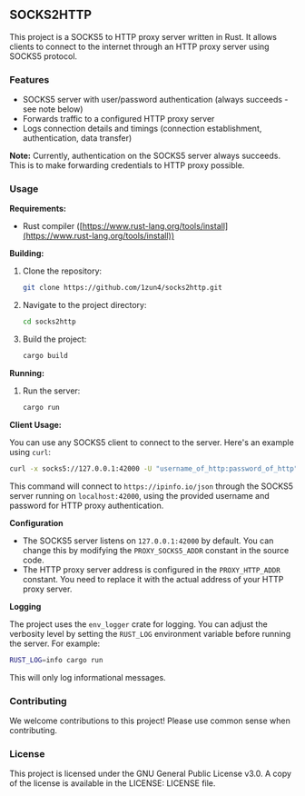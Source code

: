 ## SOCKS2HTTP

This project is a SOCKS5 to HTTP proxy server written in Rust. It allows clients to connect to the internet through an HTTP proxy server using SOCKS5 protocol.

### Features

* SOCKS5 server with user/password authentication (always succeeds - see note below)
* Forwards traffic to a configured HTTP proxy server
* Logs connection details and timings (connection establishment, authentication, data transfer)

**Note:** Currently, authentication on the SOCKS5 server always succeeds. This is to make forwarding credentials to HTTP proxy possible.

### Usage

**Requirements:**
* Rust compiler ([https://www.rust-lang.org/tools/install](https://www.rust-lang.org/tools/install))

**Building:**

1. Clone the repository:
   ```bash
   git clone https://github.com/1zun4/socks2http.git
   ```
2. Navigate to the project directory:
   ```bash
   cd socks2http
   ```
3. Build the project:
   ```bash
   cargo build
   ```

**Running:**

1. Run the server:
   ```bash
   cargo run
   ```

**Client Usage:**

You can use any SOCKS5 client to connect to the server. Here's an example using `curl`:

```bash
curl -x socks5://127.0.0.1:42000 -U "username_of_http:password_of_http" https://ipinfo.io/json
```

This command will connect to `https://ipinfo.io/json` through the SOCKS5 server running on `localhost:42000`, using the provided username and password for HTTP proxy authentication.

**Configuration**

* The SOCKS5 server listens on `127.0.0.1:42000` by default. You can change this by modifying the `PROXY_SOCKS5_ADDR` constant in the source code.
* The HTTP proxy server address is configured in the `PROXY_HTTP_ADDR` constant. You need to replace it with the actual address of your HTTP proxy server.

**Logging**

The project uses the `env_logger` crate for logging. You can adjust the verbosity level by setting the `RUST_LOG` environment variable before running the server. For example:

```bash
RUST_LOG=info cargo run
```

This will only log informational messages.

### Contributing

We welcome contributions to this project! Please use common sense when contributing.

### License

This project is licensed under the GNU General Public License v3.0. A copy of the license is available in the LICENSE: LICENSE file.
